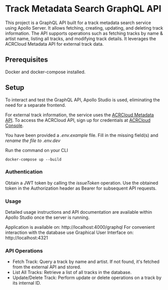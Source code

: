 # Track Metadata Search GraphQL API

This project is a GraphQL API built for a track metadata search service using Apollo Server. It allows fetching, creating, updating, and deleting track information. The API supports operations such as fetching tracks by name & artist name, listing all tracks, and modifying track details. It leverages the ACRCloud Metadata API for external track data.

## Prerequisites
Docker and docker-compose installed.

## Setup
To interact and test the GraphQL API, Apollo Studio is used, eliminating the need for a separate frontend.

For external track information, the service uses the [ACRCloud Metadata API](https://docs.acrcloud.com/reference/metadata-api). To access the ACRCloud API, sign up for credentials at [ACRCloud Console](https://console.acrcloud.com/signup#/register).

You have been provided a *.env.example* file. Fill in the missing field(s) and *rename the file to .env.dev* </br>

Run the command on your CLI
```
docker-compose up --build
```


### Authentication
Obtain a JWT token by calling the *issueToken* operation.
Use the obtained token in the Authorization header as Bearer <token> for subsequent API requests.


### Usage
Detailed usage instructions and API documentation are available within Apollo Studio once the server is running.

Application is available on: http://localhost:4000/graphql
For convenient interaction with the database use Graphical User Interface on: http://localhost:4321

### API Operations
* Fetch Track: Query a track by name and artist. If not found, it's fetched from the external API and stored.
* List All Tracks: Retrieve a list of all tracks in the database.
* Update/Delete Track: Perform update or delete operations on a track by its internal ID.

